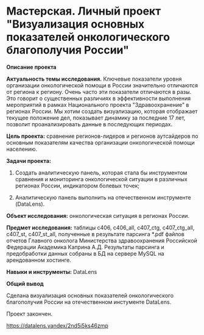 # Мастерская. Личный проект "Визуализация основных показателей онкологического благополучия России"

__Описание проекта__

__Актуальность темы исследования.__ Ключевые показатели уровня организации онкологической помощи в России значительно отличаются от региона к региону. Очень часто эти показатели отличаются в разы. Это говорит о существенных различиях в эффективности выполнения мероприятий в рамках Национального проекта "Здравоохранение" в регионах России. Мы хотим создать визуализацию, которая отображает текущее положение дел, показывает динамику за последние 17 лет, позволит проанализировать данные в последующих периодах.

__Цель проекта:__ сравнение регионов-лидеров и регионов аутсайдеров по основным показателям качества организации онкологической помощи населению.

__Задачи проекта:__
1. Создать аналитическую панель, которая стала бы инструментом сравнения и мониторинга онкологической ситуации в различных регионах России, индикатором болевых точек;

2. Аналитическую панель выполнить на отечественном инструменте (DataLens).

__Объект исследования:__ онкологическая ситуация в регионах России.

__Предмет исследования:__ таблицы c406, c406_all, c407_ctg, c407_ctg_all, c407_st, c407_st_all, полученные в результате парсинга *.pdf файлов отчетов Главного онколога Министерства здравоохранения Российской Федерации Академика Каприна А.Д. Результаты парсинга и предобработки данных собраны в БД на сервере MySQL на арендованном хостинге.

__Навыки и инструменты:__ DataLens

__Общий вывод__

Сделана визуализация основных показателей онкологического благополучия России на отечественном инстументе DataLens.

Проект закончен.

https://datalens.yandex/2nd5i5ks46zmp

